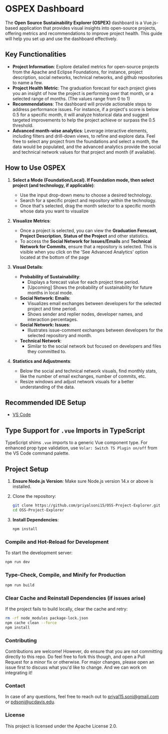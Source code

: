 # OSPEX Dashboard

The **Open Source Sustainability Explorer (OSPEX)** dashboard is a Vue.js-based application that provides visual insights into open-source projects, offering metrics and recommendations to improve project health. This guide will help you set up and use the dashboard effectively.

## Key Functionalities

- **Project Information**: Explore detailed metrics for open-source projects from the Apache and Eclipse Foundations, for instance, project description, social networks, technical networks, and github repositories to name a few.
- **Project Health Metric**: The graduation forecast for each project gives you an insight of how the project is performing over that month, or a selected range of months. (The values range from 0 to 1) 
- **Recommendations**: The dashboard will provide actionable steps to address performance issues. For instance, if a project's score is below 0.5 for a specific month, it will analyze historical data and suggest targeted improvements to help the project achieve or surpass the 0.5 threshold.
- **Advanced month-wise analytics**: Leverage interactive elements, including filters and drill-down views, to refine and explore data. Feel free to select any project from the foundations and select a month, the data would be populated, and the advanced analytics provide the social and technical network values for that project and month (if available).

## How to Use OSPEX

1. **Select a Mode (Foundation/Local). If Foundation mode, then select project (and technology, if applicable)**:
   - Use the input drop-down menu to choose a desired technology.
   - Search for a specific project and repository within the technology.
   - Once that's selected, drag the month selector to a specific month whose data you want to visualize

2. **Visualize Metrics**:
   - Once a project is selected, you can view the **Graduation Forecast**, **Project Description**, **Status of the Project** and other statistics.
   - To access the **Social Network for Issues/Emails** and **Technical Network for Commits**, ensure that a repository is selected. This is visible when you click on the 'See Advanced Analytics' option located at the bottom of the page

3. **Visual Details**:
   - **Probability of Sustainability**:
     - Displays a forecast value for each project time period.
     - [Upcoming] Shows the probability of sustainability for future months in local mode.
   - **Social Network: Emails**: 
     - Visualizes email exchanges between developers for the selected project and time period.
     - Shows sender and replier nodes, developer names, and interaction percentages.
   - **Social Network: Issues**:
     - Illustrates issue-comment exchanges between developers for the selected repository and month.
   - **Technical Network**:
     - Similar to the social network but focused on developers and files they committed to.

4. **Statistics and Adjustments**:
   - Below the social and technical network visuals, find monthly stats, like the number of email exchanges, number of commits, etc.
   - Resize windows and adjust network visuals for a better understanding of the data.

## Recommended IDE Setup

- [VS Code](https://code.visualstudio.com/)

## Type Support for `.vue` Imports in TypeScript

TypeScript shims `.vue` imports to a generic Vue component type. For enhanced prop type validation, use `Volar: Switch TS Plugin on/off` from the VS Code command palette.

## Project Setup

1. **Ensure Node.js Version**: Make sure Node.js version 14.x or above is installed.
2. Clone the repository:

   ```sh
   git clone https://github.com/priyalsoni15/OSS-Project-Explorer.git
   cd OSS-Project-Explorer
   ```

3. **Install Dependencies**:

   ```sh
   npm install
   ```

### Compile and Hot-Reload for Development

To start the development server:

```sh
npm run dev
```

### Type-Check, Compile, and Minify for Production

```sh
npm run build
```

### Clear Cache and Reinstall Dependencies (if issues arise)

If the project fails to build locally, clear the cache and retry:

```sh
rm -rf node_modules package-lock.json
npm cache clean --force
npm install
```

### Contributing
Contributions are welcome! However, do ensure that you are not committing directly to this repo. Do feel free to fork this though, and open a Pull Request for a minor fix or otherwise. For major changes, please open an issue first to discuss what you'd like to change. And we can work on integrating it!

### Contact
In case of any questions, feel free to reach out to priyal15.soni@gmail.com or pdsoni@ucdavis.edu.

### License
This project is licensed under the Apache License 2.0.
